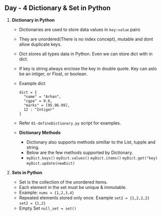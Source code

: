 ## Day - 4 Dictionary & Set in Python

1. **Dictionary in Python**
   - Dictionaries are used to store data values in `key:value` pairs
   - They are unordered(There is no index concept), mutable and dont allow duplicate keys.
   - Dict stores all types data in Python. Even we can store dict with in dict.
   - If key is string always enclose the key in double quote. Key can aslo be an intiger, or Float, or boolean.
   - Example dict
     ```
     dict = {
       "name" = "Arhan",
       "cgpa" = 9.6,
       "marks" = [95.96.99],
       12 : "Intiger"
     }
     ```
   - Refer `01-defineDictionary.py` script for examples.
  
   - **Dictionary Methods**
     - Dictionary also supports methods simillar to the List, tupple and string.
     - Below are the few methods supported by Dictionary.
     - `myDict.keys()` `myDict.values()` `myDict.items()` `myDict.get("key)` `myDict.update(newDict)`
    
2. **Sets in Python**
   - Set is the collection of the unordered items.
   - Each element in the set must be unique & immutable.
   - Example: `nums = {1,2,3,4}`
   - Repeated elements stored only once. Example `set2 = {1,2,2,2}` `set2 = {1,2}`
   - Empty Set `null_set = set()`
